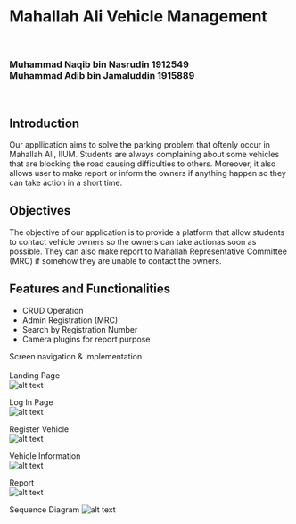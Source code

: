 <h1>Mahallah Ali Vehicle Management</h1> <br>
<h3>Muhammad Naqib bin Nasrudin 1912549 <br>
Muhammad Adib bin Jamaluddin 1915889</h3><br>

<h2>Introduction</h2>
Our appllication aims to solve the parking problem that oftenly occur in Mahallah Ali, IIUM. Students are always complaining about some vehicles that are blocking the road causing difficulties to others. Moreover, it also allows user to make report or inform the owners if anything happen so they can take action in a short time.

<h2>Objectives</h2>
The objective of our application is to provide a platform that allow students to contact vehicle owners so the owners can take actionas soon as possible. They can also make report to Mahallah Representative Committee (MRC) if somehow they are unable to contact the owners.

<h2>Features and Functionalities</h2>
<ul>
  <li>CRUD Operation</li>
  <li>Admin Registration (MRC)</li>
  <li>Search by Registration Number</li>
  <li>Camera plugins for report purpose</li>
</ul>

Screen navigation & Implementation<br><br>
Landing Page <br>
![alt text](landing_mobile.png)

Log In Page<br>
![alt text](login.png)

Register Vehicle<br>
![alt text](vehicle_register.png)

Vehicle Information<br>
![alt text](Vehicle_info.png)

Report<br>
![alt text](report.png)




Sequence Diagram
![alt text](seq2.png)
